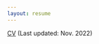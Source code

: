 ```yaml
---
layout: resume
---
```

[CV](https://marcelowilchinski.github.io/CVeng.pdf) (Last updated: Nov. 2022)

